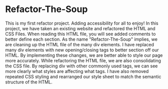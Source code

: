 # Refactor-The-Soup
This is my first refactor project. Adding accessibility for all to enjoy!
In this project, we have taken an existing website and refactored the HTML and CSS Files.
When reading this HTML file, you will see added comments to better define each section.
As the name "Refactor-The-Soup" implies, we are cleaning up the HTML file of the many div elements.
I have replaced many div elements with new opening/closing tags to better section off our HTML.
By implementing these changes, we are better able to style our page more accurately.
While refactoring the HTML file, we are also consolidating the CSS file.
By replacing div with other commonly used tags, we can see more clearly what styles are affecting what tags.
I have also removed repeated CSS styling and rearranged our style sheet to match the semantic structure of the HTML.